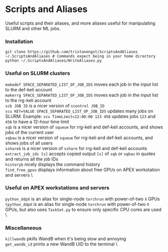 # Scripts and Aliases
Useful scripts and their aliases, and more aliases useful for manipulating SLURM and other ML jobs.

### Installation
```
git clone https://github.com/tristanengst/ScriptsAndAliases ~/.ScriptsAndAliases # Commands expect being in your home directory
python ~/.ScriptsAndAliases/WriteAliases.py
```

### Useful on SLURM clusters
`makedef SPACE_SEPARATED_LIST_OF_JOB_IDS` moves each job in the input list to the def-keli account \
`makerrg SPACE_SEPARATED_LIST_OF_JOB_IDS` moves each job in the input list to the rrg-keli account \
`scb JOB ID` is a nicer version of `scontrol JOB_ID`  \
`scu KEY=VALUE SPACE_SEPARATED_LIST_OF_JOB_IDS` updates many jobs on SLURM. Example: `scu TimeLimit=12:00:00 123 456` updates jobs `123` and `456` to have a 12-hour time limit \
`sqb` is a nicer version of `squeue` for rrg-keli and def-keli accounts, and shows jobs of the current user  \
`sqbau` is a nicer version of `squeue` for rrg-keli and def-keli accounts, and shows jobs of all users \
`sshareb` is a nicer version of `sshare` for rrg-keli and def-keli accounts \
`extract_job_ids [s]` accepts copied output `[s]` of `sqb` or `sqbau` in quotes and returns all the job IDs \
`historyb` nicely displays the command history \
`find_free_gpus` displays information about free GPUs on APEX workstation and servers \

### Useful on APEX workstations and servers
`python_ddpX` is an alias for single-node `torchrun` with power-of-two `X` GPUs \
`tpython_ddpX` is an alias for single-node `torchrun` with power-of-two `X` GPUs, but also uses `TaskSet.py` to ensure only specific CPU cores are used \

### Miscellaneous
`killwandb` pkills WandB when it's being slow and annoying \
`get_wandb_id` prints a new WandB UID to the terminal \
